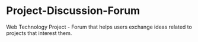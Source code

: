 # Project-Discussion-Forum
Web Technology Project - Forum that helps users exchange ideas related to projects that interest them.

